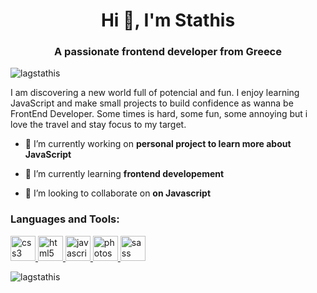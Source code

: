 <h1 align="center">Hi 👋, I'm Stathis</h1>
<h3 align="center">A passionate frontend developer from Greece</h3>

<p align="left"> <img src="https://komarev.com/ghpvc/?username=lagstathis&label=Profile%20views&color=0e75b6&style=flat" alt="lagstathis" /> </p>

I am discovering a new world full of potencial and fun. I enjoy learning JavaScript and make small projects to  build confidence  as wanna be FrontEnd Developer. Some times is hard, some fun, some annoying but i love the travel and stay focus to my target. 

- 🔭 I’m currently working on **personal project to learn more about JavaScript**

- 🌱 I’m currently learning **frontend developement**

- 👯 I’m looking to collaborate on **on Javascript**


<h3 align="left">Languages and Tools:</h3>
<p align="left"> <a href="https://www.w3schools.com/css/" target="_blank"> <img src="https://devicons.github.io/devicon/devicon.git/icons/css3/css3-original-wordmark.svg" alt="css3" width="40" height="40"/> </a> <a href="https://www.w3.org/html/" target="_blank"> <img src="https://devicons.github.io/devicon/devicon.git/icons/html5/html5-original-wordmark.svg" alt="html5" width="40" height="40"/> </a> <a href="https://developer.mozilla.org/en-US/docs/Web/JavaScript" target="_blank"> <img src="https://devicons.github.io/devicon/devicon.git/icons/javascript/javascript-original.svg" alt="javascript" width="40" height="40"/> </a> <a href="https://www.photoshop.com/en" target="_blank"> <img src="https://devicons.github.io/devicon/devicon.git/icons/photoshop/photoshop-plain.svg" alt="photoshop" width="40" height="40"/> </a> <a href="https://sass-lang.com" target="_blank"> <img src="https://devicons.github.io/devicon/devicon.git/icons/sass/sass-original.svg" alt="sass" width="40" height="40"/> </a> 


<p><img align="center" src="https://github-readme-stats.vercel.app/api/top-langs?username=lagstathis&show_icons=true&locale=en&layout=compact" alt="lagstathis" /></p>
